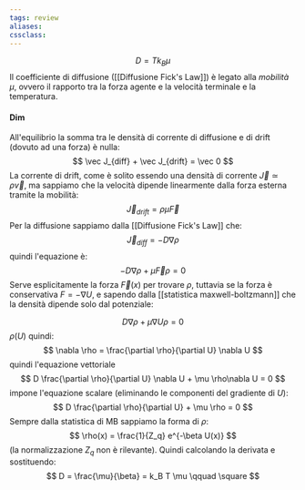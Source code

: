 ```yaml
---
tags: review
aliases:
cssclass:
---
```

 
$$
D = Tk_B \mu
$$
Il coefficiente di diffusione ([[Diffusione Fick's Law]]) è legato alla _mobilità_ $\mu$, ovvero il rapporto tra la forza agente e la velocità terminale e la temperatura.

#### Dim 
All'equilibrio la somma tra le densità di corrente di diffusione e di drift (dovuto ad una forza) è nulla:
$$
\vec J_{diff} + \vec J_{drift} = \vec 0
$$
La corrente di drift, come è solito essendo una densità di corrente $\vec J \simeq \rho \vec v$, ma sappiamo che la velocità dipende linearmente dalla forza esterna tramite la mobilità:
$$
\vec J_{drift} = \rho \mu \vec F 
$$
Per la diffusione sappiamo dalla [[Diffusione Fick's Law]] che:
$$
\vec J_{diff} = -D \nabla \rho
$$
quindi l'equazione è:
$$
-D\nabla \rho + \mu \vec F\rho = 0
$$
Serve esplicitamente la forza $\vec F(x)$ per trovare $\rho$, tuttavia se la forza è conservativa $F = -\nabla U$, e sapendo dalla [[statistica maxwell-boltzmann]] che la densità dipende solo dal potenziale:

$$
D\nabla \rho + \mu \nabla U\rho = 0
$$
$\rho(U)$ quindi:
$$
\nabla \rho = \frac{\partial \rho}{\partial U} \nabla U
$$
quindi l'equazione vettoriale 
$$
D \frac{\partial \rho}{\partial U} \nabla U + \mu \rho\nabla U  = 0
$$
impone l'equazione scalare (eliminando le componenti del gradiente di $U$):
$$
D \frac{\partial \rho}{\partial U} + \mu \rho = 0
$$
Sempre dalla statistica di MB sappiamo la forma di $\rho$:
$$
\rho(x) = \frac{1}{Z_q} e^{-\beta U(x)}
$$
(la normalizzazione $Z_q$ non è rilevante). Quindi calcolando la derivata e sostituendo:
$$
D = \frac{\mu}{\beta} = k_B T \mu \qquad \square
$$
